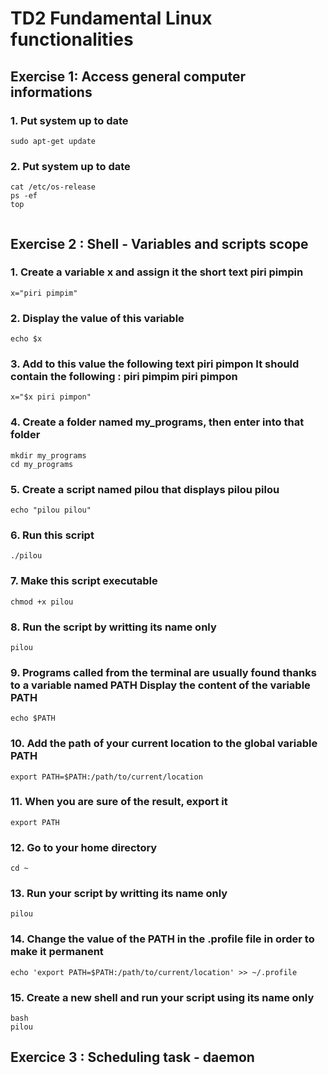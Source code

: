 # TD2 Fundamental Linux functionalities
## Exercise 1: Access general computer informations
### 1. Put system up to date
```
sudo apt-get update
```
### 2. Put system up to date
```
cat /etc/os-release
ps -ef
top


```
## Exercise 2 : Shell - Variables and scripts scope 

### 1. Create a variable x and assign it the short text piri pimpin 
```
x="piri pimpim"
```
### 2. Display the value of this variable
```
echo $x
```
### 3. Add to this value the following text piri pimpon It should contain the following : piri pimpim piri pimpon 
```
x="$x piri pimpon"
```
### 4. Create a folder named my_programs, then enter into that folder 
```
mkdir my_programs
cd my_programs
```
### 5. Create a script named pilou that displays pilou pilou 
```
echo "pilou pilou"
```
### 6. Run this script 
```
./pilou
```
### 7. Make this script executable
```
chmod +x pilou
```
### 8. Run the script by writting its name only 
```
pilou
```
### 9. Programs called from the terminal are usually found thanks to a variable named PATH Display the content of the variable PATH 
```
echo $PATH
```
### 10. Add the path of your current location to the global variable PATH 
```
export PATH=$PATH:/path/to/current/location
```
### 11. When you are sure of the result, export it 
```
export PATH
```
### 12. Go to your home directory 
```
cd ~
```
### 13. Run your script by writting its name only 
```
pilou
```
### 14. Change the value of the PATH in the .profile file in order to make it permanent 
```
echo 'export PATH=$PATH:/path/to/current/location' >> ~/.profile
```
### 15. Create a new shell and run your script using its name only 
```
bash
pilou
```
## Exercice 3 : Scheduling task - daemon


